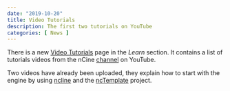 ```yaml
---
date: "2019-10-20"
title: Video Tutorials
description: The first two tutorials on YouTube
categories: [ News ]
---
```


There is a new [Video Tutorials](/video-tutorials) page in the _Learn_ section.
It contains a list of tutorials videos from the nCine [channel](https://www.youtube.com/channel/UCpSq3HhW55r8pCY7vqXEsoA) on YouTube.

Two videos have already been uploaded, they explain how to start with the engine by using [ncline](https://github.com/nCine/ncline) and the [ncTemplate](https://github.com/nCine/ncTemplate) project.
